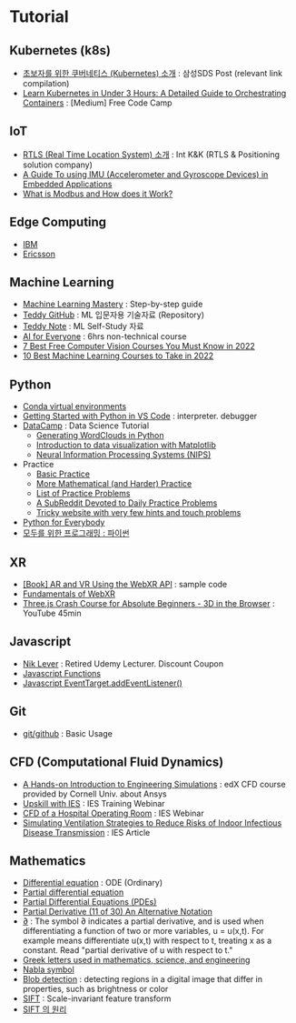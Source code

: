 # Tutorial

## Kubernetes (k8s) 
- [초보자를 위한 쿠버네티스 (Kubernetes) 소개](https://m.post.naver.com/viewer/postView.nhn?volumeNo=14749083&memberNo=36733075&vType=VERTICAL) : 삼성SDS Post (relevant link compilation)
- [Learn Kubernetes in Under 3 Hours: A Detailed Guide to Orchestrating Containers](https://medium.com/free-code-camp/learn-kubernetes-in-under-3-hours-a-detailed-guide-to-orchestrating-containers-114ff420e882) : [Medium] Free Code Camp   

## IoT
- [RTLS (Real Time Location System) 소개](https://blog.naver.com/intknk2) : Int K&K (RTLS & Positioning solution company)  
- [A Guide To using IMU (Accelerometer and Gyroscope Devices) in Embedded Applications](http://www.starlino.com/imu_guide.html)  
- [What is Modbus and How does it Work?](https://youtu.be/txi2p5_OjKU)

## Edge Computing 
- [IBM](https://www.ibm.com/cloud/edge-computing)
- [Ericsson](https://www.ericsson.com/en/digital-services/edge-computing)  

## Machine Learning
- [Machine Learning Mastery](https://machinelearningmastery.com/start-here/) : Step-by-step guide
- [Teddy GitHub](https://github.com/teddylee777/machine-learning) : ML 입문자용 기술자료 (Repository) 
- [Teddy Note](https://teddylee777.github.io/) : ML Self-Study 자료
- [AI for Everyone](https://www.deeplearning.ai/program/ai-for-everyone/) : 6hrs non-technical course 
- [7 Best Free Computer Vision Courses You Must Know in 2022](https://www.mltut.com/best-free-computer-vision-courses/)
- [10 Best Machine Learning Courses to Take in 2022](https://www.freecodecamp.org/news/best-machine-learning-courses/)

## Python
- [Conda virtual environments](https://conda.io/projects/conda/en/latest/user-guide/tasks/manage-environments.html#creating-an-environment-with-commands)  
- [Getting Started with Python in VS Code](https://code.visualstudio.com/docs/python/python-tutorial) : interpreter. debugger
- [DataCamp](https://www.datacamp.com/community/tutorials) : Data Science Tutorial  
   - [Generating WordClouds in Python](https://www.datacamp.com/community/tutorials/wordcloud-python)
   - [Introduction to data visualization with Matplotlib](https://campus.datacamp.com/courses/introduction-to-data-visualization-with-matplotlib/introduction-to-matplotlib?ex=1)
   - [Neural Information Processing Systems (NIPS)](https://app.datacamp.com/learn/projects/158?open-modal=project-upgrade-modal)
- Practice
   - [Basic Practice](http://codingbat.com/python)
   - [More Mathematical (and Harder) Practice](https://projecteuler.net/archives)
   - [List of Practice Problems](http://www.codeabbey.com/index/task_list)
   - [A SubReddit Devoted to Daily Practice Problems](https://www.reddit.com/r/dailyprogrammer)
   - [Tricky website with very few hints and touch problems](http://www.pythonchallenge.com/)
- [Python for Everybody](https://www.py4e.com/)
- [모두를 위한 프로그래밍 : 파이썬](https://www.edwith.org/pythonforeverybody)  

## XR
- [[Book] AR and VR Using the WebXR API](https://github.com/Apress/ar-vr-using-webxr-api) : sample code  
- [Fundamentals of WebXR](https://developer.mozilla.org/en-US/docs/Web/API/WebXR_Device_API/Fundamentals)  
- [Three.js Crash Course for Absolute Beginners - 3D in the Browser](https://youtu.be/6oFvqLfRnsU) : YouTube 45min

## Javascript
- [Nik Lever](https://niklever.com/) : Retired Udemy Lecturer. Discount Coupon
- [Javascript Functions](https://developer.mozilla.org/en-US/docs/Web/JavaScript/Guide/Functions)
- [Javascript EventTarget.addEventListener()](https://developer.mozilla.org/en-US/docs/Web/API/EventTarget/addEventListener)

## Git
- [git/github](https://blog.naver.com/nicholasdw/222290803114) : Basic Usage  

## CFD (Computational Fluid Dynamics)
- [A Hands-on Introduction to Engineering Simulations](https://www.edx.org/course/a-hands-on-introduction-to-engineering-simulations?index=product&queryID=f53f5a11c222c59970e9b94b3a1eff3c&position=1) : edX CFD course provided by Cornell Univ. about Ansys 
- [Upskill with IES](https://www.iesve.com/training/upskill-with-ies) : IES Training Webinar
- [CFD of a Hospital Operating Room](https://learn-on-demand.iesve.com/courses/1228359/lectures/27398658) : IES Webinar
- [Simulating Ventilation Strategies to Reduce Risks of Indoor Infectious Disease Transmission](https://www.iesve.com/discoveries/article/11421/ventilation-to-reduce-indoor-disease-transmission) : IES Article  

## Mathematics
- [Differential equation](https://en.wikipedia.org/wiki/Differential_equation) : ODE (Ordinary)  
- [Partial differential equation](https://en.wikipedia.org/wiki/Partial_differential_equation)  
- [Partial Differential Equations (PDEs)](https://uwaterloo.ca/applied-mathematics/future-undergraduates/what-you-can-learn-applied-mathematics/differential-equations/partial-differential-equations-pdes) 
- [Partial Derivative (11 of 30) An Alternative Notation](https://youtu.be/gGTipvy1lPU)     
- [∂](https://en.wikipedia.org/wiki/%E2%88%82) : The symbol ∂ indicates a partial derivative, and is used when differentiating a function of two or more variables, u = u(x,t). For example means differentiate u(x,t) with respect to t, treating x as a constant. Read "partial derivative of u with respect to t."  
- [Greek letters used in mathematics, science, and engineering](https://en.wikipedia.org/wiki/Greek_letters_used_in_mathematics,_science,_and_engineering)  
- [Nabla symbol](https://en.wikipedia.org/wiki/Nabla_symbol)  
- [Blob detection](https://en.wikipedia.org/wiki/Blob_detection) : detecting regions in a digital image that differ in properties, such as brightness or color  
- [SIFT](https://en.wikipedia.org/wiki/Scale-invariant_feature_transform) : Scale-invariant feature transform  
- [SIFT 의 원리](https://bskyvision.com/21)  

